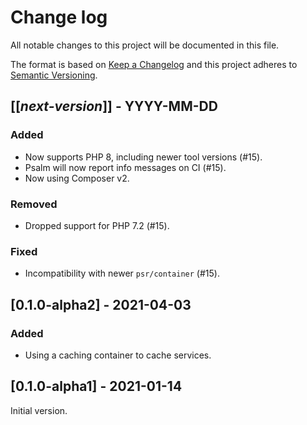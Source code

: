 # Change log
All notable changes to this project will be documented in this file.

The format is based on [Keep a Changelog](http://keepachangelog.com/)
and this project adheres to [Semantic Versioning](http://semver.org/).

## [[*next-version*]] - YYYY-MM-DD
### Added
- Now supports PHP 8, including newer tool versions (#15).
- Psalm will now report info messages on CI (#15).
- Now using Composer v2.

### Removed
- Dropped support for PHP 7.2 (#15).

### Fixed
- Incompatibility with newer `psr/container` (#15).

## [0.1.0-alpha2] - 2021-04-03
### Added
- Using a caching container to cache services.

## [0.1.0-alpha1] - 2021-01-14
Initial version.
